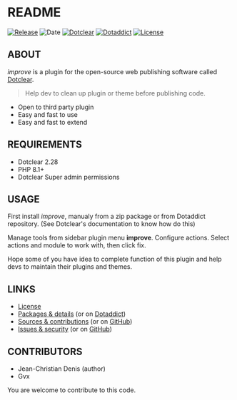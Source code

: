 # README

[![Release](https://img.shields.io/badge/release-1.5-a2cbe9.svg)](https://git.dotclear.watch/JcDenis/improve/releases)
![Date](https://img.shields.io/badge/date-2023.10.22-c44d58.svg)
[![Dotclear](https://img.shields.io/badge/dotclear-v2.28-137bbb.svg)](https://fr.dotclear.org/download)
[![Dotaddict](https://img.shields.io/badge/dotaddict-official-9ac123.svg)](https://plugins.dotaddict.org/dc2/details/improve)
[![License](https://img.shields.io/badge/license-GPL--2.0-ececec.svg)](https://git.dotclear.watch/JcDenis/improve/src/branch/master/LICENSE)

## ABOUT

_improve_ is a plugin for the open-source web publishing software called [Dotclear](https://www.dotclear.org).

> Help dev to clean up plugin or theme before publishing code.

* Open to third party plugin
* Easy and fast to use
* Easy and fast to extend

## REQUIREMENTS

* Dotclear 2.28
* PHP 8.1+
* Dotclear Super admin permissions

## USAGE

First install _improve_, manualy from a zip package or from 
Dotaddict repository. (See Dotclear's documentation to know how do this)

Manage tools from sidebar plugin menu **improve**.
Configure actions. Select actions and module to work with, then click fix.

Hope some of you have idea to complete function of this plugin 
and help devs to maintain their plugins and themes.

## LINKS

* [License](https://git.dotclear.watch/JcDenis/improve/src/branch/master/LICENSE)
* [Packages & details](https://git.dotclear.watch/JcDenis/improve/releases) (or on [Dotaddict](https://plugins.dotaddict.org/dc2/details/improve))
* [Sources & contributions](https://git.dotclear.watch/JcDenis/improve) (or on [GitHub](https://github.com/JcDenis/improve))
* [Issues & security](https://git.dotclear.watch/JcDenis/improve/issues) (or on [GitHub](https://github.com/JcDenis/improve/issues))

## CONTRIBUTORS

* Jean-Christian Denis (author)
* Gvx

You are welcome to contribute to this code.
